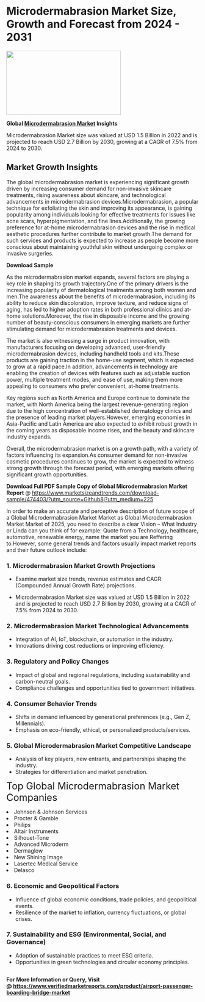 <H1>Microdermabrasion Market Size, Growth and Forecast from 2024 - 2031</H1><img class="aligncenter size-medium wp-image-584254" src="https://thirdeyenews.in/wp-content/uploads/2024/09/Global-Market-Research-300x168.jpeg" alt="" width="300" height="168" /><p><strong>Global&nbsp;<a href="https://www.marketsizeandtrends.com/download-sample/474403/?utm_source=Github8j?utm_medium=225">Microdermabrasion Market</a> Insights</strong></p><p>Microdermabrasion Market size was valued at USD 1.5 Billion in 2022 and is projected to reach USD 2.7 Billion by 2030, growing at a CAGR of 7.5% from 2024 to 2030.</p><p><h2>Market Growth Insights</h2> <p>The global microdermabrasion market is experiencing significant growth driven by increasing consumer demand for non-invasive skincare treatments, rising awareness about skincare, and technological advancements in microdermabrasion devices.Microdermabrasion, a popular technique for exfoliating the skin and improving its appearance, is gaining popularity among individuals looking for effective treatments for issues like acne scars, hyperpigmentation, and fine lines.Additionally, the growing preference for at-home microdermabrasion devices and the rise in medical aesthetic procedures further contribute to market growth.The demand for such services and products is expected to increase as people become more conscious about maintaining youthful skin without undergoing complex or invasive surgeries.</p> <p><strong>Download Sample</strong></p> <p>As the microdermabrasion market expands, several factors are playing a key role in shaping its growth trajectory.One of the primary drivers is the increasing popularity of dermatological treatments among both women and men.The awareness about the benefits of microdermabrasion, including its ability to reduce skin discoloration, improve texture, and reduce signs of aging, has led to higher adoption rates in both professional clinics and at-home solutions.Moreover, the rise in disposable income and the growing number of beauty-conscious consumers in emerging markets are further stimulating demand for microdermabrasion treatments and devices.</p> <p>The market is also witnessing a surge in product innovation, with manufacturers focusing on developing advanced, user-friendly microdermabrasion devices, including handheld tools and kits.These products are gaining traction in the home-use segment, which is expected to grow at a rapid pace.In addition, advancements in technology are enabling the creation of devices with features such as adjustable suction power, multiple treatment modes, and ease of use, making them more appealing to consumers who prefer convenient, at-home treatments.</p> <p>Key regions such as North America and Europe continue to dominate the market, with North America being the largest revenue-generating region due to the high concentration of well-established dermatology clinics and the presence of leading market players.However, emerging economies in Asia-Pacific and Latin America are also expected to exhibit robust growth in the coming years as disposable income rises, and the beauty and skincare industry expands.</p> <p>Overall, the microdermabrasion market is on a growth path, with a variety of factors influencing its expansion.As consumer demand for non-invasive cosmetic procedures continues to grow, the market is expected to witness strong growth through the forecast period, with emerging markets offering significant growth opportunities.</p> <p><span class=""><strong>Download Full PDF Sample Copy of Global Microdermabrasion Market Report</strong> @ <a href="https://www.marketsizeandtrends.com/download-sample/474403/?utm_source=Github8j?utm_medium=225" target="_blank">https://www.marketsizeandtrends.com/download-sample/474403/?utm_source=Github8j?utm_medium=225</a></span></p><p>In order to make an accurate and perceptive description of future scope of a Global&nbsp;Microdermabrasion Market Market as Global&nbsp;Microdermabrasion Market Market of 2025, you need to describe a clear Vision &ndash; What Industry or Linda can you think of for example: Quote from a Technology, healthcare, automotive, renewable energy, name the market you are Reffering to.However, some general trends and factors usually impact market reports and their future outlook include:</p><h3>1.&nbsp;<strong>Microdermabrasion Market Growth Projections</strong></h3><ul><li>Examine market size trends, revenue estimates and CAGR (Compounded Annual Growth Rate) projections.</li><li><p>Microdermabrasion Market size was valued at USD 1.5 Billion in 2022 and is projected to reach USD 2.7 Billion by 2030, growing at a CAGR of 7.5% from 2024 to 2030.</p></li></ul><h3>2.&nbsp;<strong>Microdermabrasion Market Technological Advancements</strong></h3><ul><li>Integration of AI, IoT, blockchain, or automation in the industry.</li><li>Innovations driving cost reductions or improving efficiency.</li></ul><h3>3.&nbsp;<strong>Regulatory and Policy Changes</strong></h3><ul><li>Impact of global and regional regulations, including sustainability and carbon-neutral goals.</li><li>Compliance challenges and opportunities tied to government initiatives.</li></ul><h3>4.&nbsp;<strong>Consumer Behavior Trends</strong></h3><ul><li>Shifts in demand influenced by generational preferences (e.g., Gen Z, Millennials).</li><li>Emphasis on eco-friendly, ethical, or personalized products/services.</li></ul><h3>5.&nbsp;<strong>Global Microdermabrasion Market Competitive Landscape</strong></h3><ul><li>Analysis of key players, new entrants, and partnerships shaping the industry.</li><li>Strategies for differentiation and market penetration.</li></ul><p data-pm-slice="1 1 []"><span style="color: inherit; font-family: inherit; font-size: 25px;">Top Global Microdermabrasion Market Companies</span></p><div class="" data-test-id=""><p><li>Johnson & Johnson Services</li><li> Procter & Gamble</li><li> Philips</li><li> Altair Instruments</li><li> Silhouet-Tone</li><li> Advanced Microderm</li><li> Dermaglow</li><li> New Shining Image</li><li> Lasertec Medical Service</li><li> Delasco</li></p></div><h3>6.&nbsp;<strong>Economic and Geopolitical Factors</strong></h3><ul><li>Influence of global economic conditions, trade policies, and geopolitical events.</li><li>Resilience of the market to inflation, currency fluctuations, or global crises.</li></ul><h3>7.&nbsp;<strong>Sustainability and ESG (Environmental, Social, and Governance)</strong></h3><ul><li>Adoption of sustainable practices to meet ESG criteria.</li><li>Opportunities in green technologies and circular economy principles.</li></ul><h2><strong style="font-size: 14px;">For More Information or Query, Visit @&nbsp;</strong><a style="background-color: #ffffff; font-size: 14px;" href="https://www.marketsizeandtrends.com/report/microdermabrasion-market/" target="_blank">https://www.verifiedmarketreports.com/product/airport-passenger-boarding-bridge-market</a></h2>